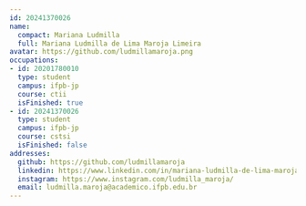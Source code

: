 ```yaml
---
id: 20241370026
name:
  compact: Mariana Ludmilla
  full: Mariana Ludmilla de Lima Maroja Limeira
avatar: https://github.com/ludmillamaroja.png
occupations:
- id: 20201780010
  type: student
  campus: ifpb-jp
  course: ctii
  isFinished: true
- id: 20241370026
  type: student
  campus: ifpb-jp
  course: cstsi
  isFinished: false
addresses:
  github: https://github.com/ludmillamaroja
  linkedin: https://www.linkedin.com/in/mariana-ludmilla-de-lima-maroja-limeira/
  instagram: https://www.instagram.com/ludmilla_maroja/
  email: ludmilla.maroja@academico.ifpb.edu.br
---
```

